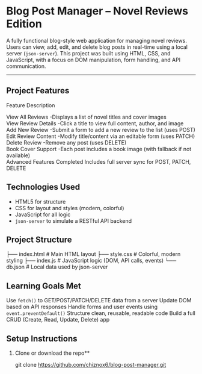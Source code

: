 #  Blog Post Manager – Novel Reviews Edition

A fully functional blog-style web application for managing novel reviews. Users can view, add, edit, and delete blog posts in real-time using a local server (`json-server`). This project was built using HTML, CSS, and JavaScript, with a focus on DOM manipulation, form handling, and API communication.

---

## Project Features

 Feature                             Description                                                                 

 View All Reviews                -Displays a list of novel titles and cover images                            
 View Review Details             -Click a title to view full content, author, and image                       
 Add New Review                  -Submit a form to add a new review to the list (uses POST)                   
 Edit Review Content            -Modify title/content via an editable form (uses PATCH)                      
 Delete Review                  -Remove any post (uses DELETE)                                               
 Book Cover Support             -Each post includes a book image (with fallback if not available)            
Advanced Features Completed      Includes full server sync for POST, PATCH, DELETE                           

##  Technologies Used

- HTML5 for structure  
- CSS for layout and styles (modern, colorful)  
-  JavaScript for all logic  
- `json-server` to simulate a RESTful API backend


##  Project Structure
├── index.html # Main HTML layout
├── style.css # Colorful, modern styling
├── index.js # JavaScript logic (DOM, API calls, events)
└── db.json # Local data used by json-server


##  Learning Goals Met

 Use `fetch()` to GET/POST/PATCH/DELETE data from a server
 Update DOM based on API responses
 Handle forms and user events using `event.preventDefault()`
 Structure clean, reusable, readable code
 Build a full CRUD (Create, Read, Update, Delete) app


##  Setup Instructions

1. Clone or download the repo**

   git clone https://github.com/chiznox6/blog-post-manager.git

